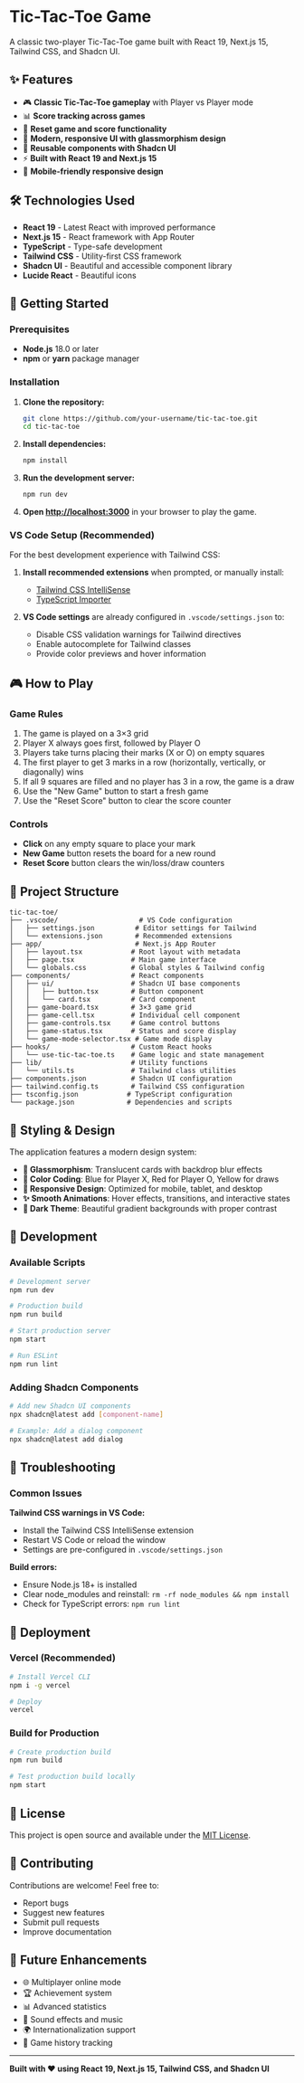 # Tic-Tac-Toe Game

A classic two-player Tic-Tac-Toe game built with React 19, Next.js 15, Tailwind CSS, and Shadcn UI.

## ✨ Features

- 🎮 **Classic Tic-Tac-Toe gameplay** with Player vs Player mode
- 📊 **Score tracking across games**
- 🔄 **Reset game and score functionality**
- 🎨 **Modern, responsive UI with glassmorphism design**
- 🧩 **Reusable components with Shadcn UI**
- ⚡ **Built with React 19 and Next.js 15**
- 📱 **Mobile-friendly responsive design**

## 🛠️ Technologies Used

- **React 19** - Latest React with improved performance
- **Next.js 15** - React framework with App Router
- **TypeScript** - Type-safe development
- **Tailwind CSS** - Utility-first CSS framework
- **Shadcn UI** - Beautiful and accessible component library
- **Lucide React** - Beautiful icons

## 🚀 Getting Started

### Prerequisites

- **Node.js** 18.0 or later
- **npm** or **yarn** package manager

### Installation

1. **Clone the repository:**

   ```bash
   git clone https://github.com/your-username/tic-tac-toe.git
   cd tic-tac-toe
   ```

2. **Install dependencies:**

   ```bash
   npm install
   ```

3. **Run the development server:**

   ```bash
   npm run dev
   ```

4. **Open [http://localhost:3000](http://localhost:3000)** in your browser to play the game.

### VS Code Setup (Recommended)

For the best development experience with Tailwind CSS:

1. **Install recommended extensions** when prompted, or manually install:

   - [Tailwind CSS IntelliSense](https://marketplace.visualstudio.com/items?itemName=bradlc.vscode-tailwindcss)
   - [TypeScript Importer](https://marketplace.visualstudio.com/items?itemName=pmneo.tsimporter)

2. **VS Code settings** are already configured in `.vscode/settings.json` to:
   - Disable CSS validation warnings for Tailwind directives
   - Enable autocomplete for Tailwind classes
   - Provide color previews and hover information

## 🎮 How to Play

### Game Rules

1. The game is played on a 3×3 grid
2. Player X always goes first, followed by Player O
3. Players take turns placing their marks (X or O) on empty squares
4. The first player to get 3 marks in a row (horizontally, vertically, or diagonally) wins
5. If all 9 squares are filled and no player has 3 in a row, the game is a draw
6. Use the "New Game" button to start a fresh game
7. Use the "Reset Score" button to clear the score counter

### Controls

- **Click** on any empty square to place your mark
- **New Game** button resets the board for a new round
- **Reset Score** button clears the win/loss/draw counters

## 📁 Project Structure

```
tic-tac-toe/
├── .vscode/                    # VS Code configuration
│   ├── settings.json          # Editor settings for Tailwind
│   └── extensions.json        # Recommended extensions
├── app/                       # Next.js App Router
│   ├── layout.tsx            # Root layout with metadata
│   ├── page.tsx              # Main game interface
│   └── globals.css           # Global styles & Tailwind config
├── components/               # React components
│   ├── ui/                   # Shadcn UI base components
│   │   ├── button.tsx        # Button component
│   │   └── card.tsx          # Card component
│   ├── game-board.tsx        # 3×3 game grid
│   ├── game-cell.tsx         # Individual cell component
│   ├── game-controls.tsx     # Game control buttons
│   ├── game-status.tsx       # Status and score display
│   └── game-mode-selector.tsx # Game mode display
├── hooks/                    # Custom React hooks
│   └── use-tic-tac-toe.ts    # Game logic and state management
├── lib/                      # Utility functions
│   └── utils.ts              # Tailwind class utilities
├── components.json           # Shadcn UI configuration
├── tailwind.config.ts        # Tailwind CSS configuration
├── tsconfig.json            # TypeScript configuration
└── package.json             # Dependencies and scripts
```

## 🎨 Styling & Design

The application features a modern design system:

- **🌈 Glassmorphism**: Translucent cards with backdrop blur effects
- **🎨 Color Coding**: Blue for Player X, Red for Player O, Yellow for draws
- **📱 Responsive Design**: Optimized for mobile, tablet, and desktop
- **✨ Smooth Animations**: Hover effects, transitions, and interactive states
- **🌙 Dark Theme**: Beautiful gradient backgrounds with proper contrast

## 🔧 Development

### Available Scripts

```bash
# Development server
npm run dev

# Production build
npm run build

# Start production server
npm start

# Run ESLint
npm run lint
```

### Adding Shadcn Components

```bash
# Add new Shadcn UI components
npx shadcn@latest add [component-name]

# Example: Add a dialog component
npx shadcn@latest add dialog
```

## 🐛 Troubleshooting

### Common Issues

**Tailwind CSS warnings in VS Code:**

- Install the Tailwind CSS IntelliSense extension
- Restart VS Code or reload the window
- Settings are pre-configured in `.vscode/settings.json`

**Build errors:**

- Ensure Node.js 18+ is installed
- Clear node_modules and reinstall: `rm -rf node_modules && npm install`
- Check for TypeScript errors: `npm run lint`

## 🚀 Deployment

### Vercel (Recommended)

```bash
# Install Vercel CLI
npm i -g vercel

# Deploy
vercel
```

### Build for Production

```bash
# Create production build
npm run build

# Test production build locally
npm start
```

## 📄 License

This project is open source and available under the [MIT License](LICENSE).

## 🤝 Contributing

Contributions are welcome! Feel free to:

- Report bugs
- Suggest new features
- Submit pull requests
- Improve documentation

## 🔮 Future Enhancements

- 🌐 Multiplayer online mode
- 🏆 Achievement system
- 📊 Advanced statistics
- 🎵 Sound effects and music
- 🌍 Internationalization support
- 💾 Game history tracking

---

**Built with ❤️ using React 19, Next.js 15, Tailwind CSS, and Shadcn UI**

